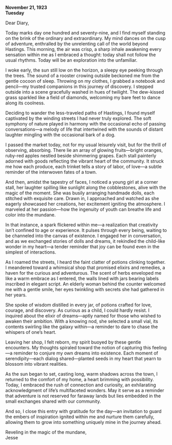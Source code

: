 
**November 21, 1923**  
**Tuesday**

Dear Diary,

Today marks day one hundred and seventy-nine, and I find myself standing on the brink of the ordinary and extraordinary. My mind dances on the cusp of adventure, enthralled by the unrelenting call of the world beyond Hastings. This morning, the air was crisp, a sharp inhale awakening every sensation within me as I embraced a thought: today shall not follow the usual rhythms. Today will be an exploration into the unfamiliar.

I woke early, the sun still low on the horizon, a sleepy eye peeking through the trees. The sound of a rooster crowing outside beckoned me from the gentle cocoon of sleep. Throwing on my clothes, I grabbed a notebook and pencil—my trusted companions in this journey of discovery. I stepped outside into a scene gracefully washed in hues of twilight. The dew-kissed grass sparkled like a field of diamonds, welcoming my bare feet to dance along its coolness.

Deciding to wander the less-traveled paths of Hastings, I found myself captivated by the winding streets I had never truly explored. The soft symphony of nature played in harmony with the occasional echo of passing conversations—a melody of life that intertwined with the sounds of distant laughter mingling with the occasional bark of a dog. 

I passed the market today, not for my usual leisurely visit, but for the thrill of observing, absorbing. There lie an array of glowing fruits—bright oranges, ruby-red apples nestled beside shimmering grapes. Each stall painterly adorned with goods reflecting the vibrant heart of the community. It struck me how each produce, each trinket tells a story of labor, of love—a subtle reminder of the interwoven fates of a town.

And then, amidst the tapestry of faces, I noticed a young girl at a corner stall, her laughter spilling like sunlight along the cobblestones, alive with the magic of the moment. She was busily arranging handmade dolls, each stitched with exquisite care. Drawn in, I approached and watched as she eagerly showcased her creations, her excitement igniting the atmosphere. I marveled at her passion—how the ingenuity of youth can breathe life and color into the mundane. 

In that instance, a spark flickered within me—a realization that creativity isn’t confined to age or experience. It pulses through every being, waiting to be channeled into the canvas of existence. I engaged her in conversation, and as we exchanged stories of dolls and dreams, it rekindled the child-like wonder in my heart—a tender reminder that joy can be found even in the simplest of interactions.

As I roamed the streets, I heard the faint clatter of potions clinking together. I meandered toward a whimsical shop that promised elixirs and remedies, a haven for the curious and adventurous. The scent of herbs enveloped me like a warm embrace as I entered, the walls lined with jars bearing labels inscribed in elegant script. An elderly woman behind the counter welcomed me with a gentle smile, her eyes twinkling with secrets she had gathered in her years.

She spoke of wisdom distilled in every jar, of potions crafted for love, courage, and discovery. As curious as a child, I could hardly resist. I inquired about the elixir of dreams—aptly named for those who wished to awaken their ambition. With a knowing nod, she selected a small vial, its contents swirling like the galaxy within—a reminder to dare to chase the whispers of one’s heart.

Leaving her shop, I felt reborn, my spirit buoyed by these gentle encounters. My thoughts spiraled toward the notion of capturing this feeling—a reminder to conjure my own dreams into existence. Each moment of serendipity—each dialog shared—planted seeds in my heart that yearn to blossom into vibrant realities.

As the sun began to set, casting long, warm shadows across the town, I returned to the comfort of my home, a heart brimming with possibility. Today, I embraced the rush of connection and curiosity, an exhilarating acknowledgment of life’s multifaceted wonders. May it serve as a reminder that adventure is not reserved for faraway lands but lies embedded in the small exchanges shared with our community.

And so, I close this entry with gratitude for the day—an invitation to guard the embers of inspiration ignited within me and nurture them carefully, allowing them to grow into something uniquely mine in the journey ahead.

Reveling in the magic of the mundane,  
Jesse
